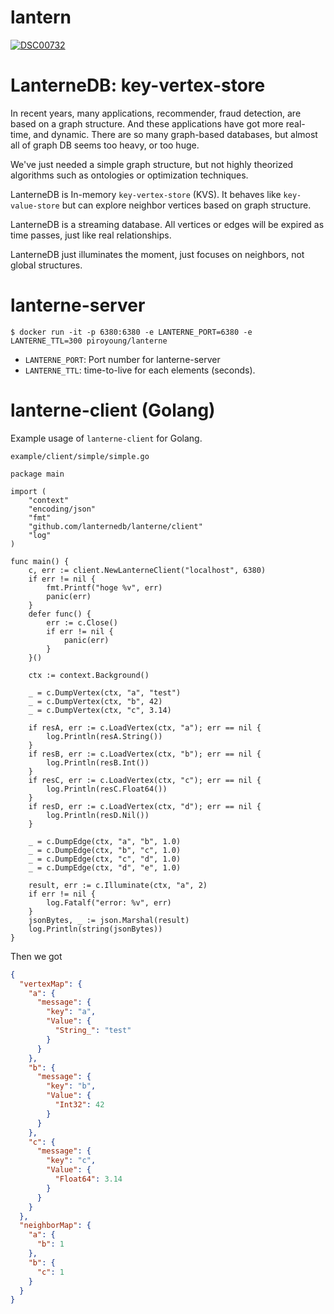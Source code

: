 # lantern

[
![DSC00732](https://user-images.githubusercontent.com/6128022/116864177-6824e700-ac42-11eb-8475-c2d06d1761c6.jpg)
](url)

# LanterneDB: key-vertex-store

In recent years, many applications, recommender, fraud detection, are based on a graph structure. And these applications have got more real-time, and dynamic. There are so many graph-based databases, but almost all of graph DB seems too heavy, or too huge.

We've just needed a simple graph structure, but not highly theorized algorithms such as ontologies or optimization techniques.

LanterneDB is In-memory `key-vertex-store` (KVS). 
It behaves like `key-value-store` but can explore neighbor vertices based on graph structure.

LanterneDB is a streaming database.
All vertices or edges will be expired as time passes, just like real relationships.

LanterneDB just illuminates the moment, just focuses on neighbors, not global structures.

# lanterne-server

```
$ docker run -it -p 6380:6380 -e LANTERNE_PORT=6380 -e LANTERNE_TTL=300 piroyoung/lanterne
```

* `LANTERNE_PORT`: Port number for lanterne-server
* `LANTERNE_TTL`: time-to-live for each elements (seconds).

# lanterne-client (Golang)

Example usage of `lanterne-client` for Golang.

`example/client/simple/simple.go`

```golang
package main

import (
	"context"
	"encoding/json"
	"fmt"
	"github.com/lanternedb/lanterne/client"
	"log"
)

func main() {
	c, err := client.NewLanterneClient("localhost", 6380)
	if err != nil {
		fmt.Printf("hoge %v", err)
		panic(err)
	}
	defer func() {
		err := c.Close()
		if err != nil {
			panic(err)
		}
	}()

	ctx := context.Background()

	_ = c.DumpVertex(ctx, "a", "test")
	_ = c.DumpVertex(ctx, "b", 42)
	_ = c.DumpVertex(ctx, "c", 3.14)

	if resA, err := c.LoadVertex(ctx, "a"); err == nil {
		log.Println(resA.String())
	}
	if resB, err := c.LoadVertex(ctx, "b"); err == nil {
		log.Println(resB.Int())
	}
	if resC, err := c.LoadVertex(ctx, "c"); err == nil {
		log.Println(resC.Float64())
	}
	if resD, err := c.LoadVertex(ctx, "d"); err == nil {
		log.Println(resD.Nil())
	}

	_ = c.DumpEdge(ctx, "a", "b", 1.0)
	_ = c.DumpEdge(ctx, "b", "c", 1.0)
	_ = c.DumpEdge(ctx, "c", "d", 1.0)
	_ = c.DumpEdge(ctx, "d", "e", 1.0)

	result, err := c.Illuminate(ctx, "a", 2)
	if err != nil {
		log.Fatalf("error: %v", err)
	}
	jsonBytes, _ := json.Marshal(result)
	log.Println(string(jsonBytes))
}
```

Then we got

```json
{
  "vertexMap": {
    "a": {
      "message": {
        "key": "a",
        "Value": {
          "String_": "test"
        }
      }
    },
    "b": {
      "message": {
        "key": "b",
        "Value": {
          "Int32": 42
        }
      }
    },
    "c": {
      "message": {
        "key": "c",
        "Value": {
          "Float64": 3.14
        }
      }
    }
  },
  "neighborMap": {
    "a": {
      "b": 1
    },
    "b": {
      "c": 1
    }
  }
}
```
